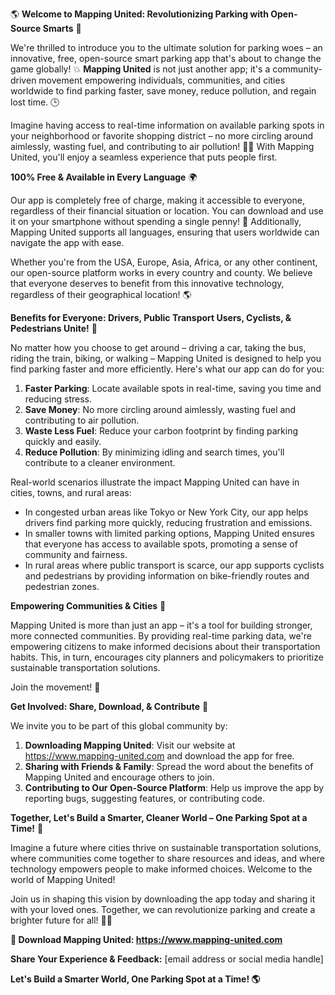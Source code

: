 🌎 **Welcome to Mapping United: Revolutionizing Parking with Open-Source Smarts** 🌟

We're thrilled to introduce you to the ultimate solution for parking woes – an innovative, free, open-source smart parking app that's about to change the game globally! 💥 **Mapping United** is not just another app; it's a community-driven movement empowering individuals, communities, and cities worldwide to find parking faster, save money, reduce pollution, and regain lost time. 🕒

Imagine having access to real-time information on available parking spots in your neighborhood or favorite shopping district – no more circling around aimlessly, wasting fuel, and contributing to air pollution! 🚗💨 With Mapping United, you'll enjoy a seamless experience that puts people first.

**100% Free & Available in Every Language** 🌍

Our app is completely free of charge, making it accessible to everyone, regardless of their financial situation or location. You can download and use it on your smartphone without spending a single penny! 💸 Additionally, Mapping United supports all languages, ensuring that users worldwide can navigate the app with ease.

Whether you're from the USA, Europe, Asia, Africa, or any other continent, our open-source platform works in every country and county. We believe that everyone deserves to benefit from this innovative technology, regardless of their geographical location! 🌎

**Benefits for Everyone: Drivers, Public Transport Users, Cyclists, & Pedestrians Unite!** 👥

No matter how you choose to get around – driving a car, taking the bus, riding the train, biking, or walking – Mapping United is designed to help you find parking faster and more efficiently. Here's what our app can do for you:

1. **Faster Parking**: Locate available spots in real-time, saving you time and reducing stress.
2. **Save Money**: No more circling around aimlessly, wasting fuel and contributing to air pollution.
3. **Waste Less Fuel**: Reduce your carbon footprint by finding parking quickly and easily.
4. **Reduce Pollution**: By minimizing idling and search times, you'll contribute to a cleaner environment.

Real-world scenarios illustrate the impact Mapping United can have in cities, towns, and rural areas:

* In congested urban areas like Tokyo or New York City, our app helps drivers find parking more quickly, reducing frustration and emissions.
* In smaller towns with limited parking options, Mapping United ensures that everyone has access to available spots, promoting a sense of community and fairness.
* In rural areas where public transport is scarce, our app supports cyclists and pedestrians by providing information on bike-friendly routes and pedestrian zones.

**Empowering Communities & Cities** 🌟

Mapping United is more than just an app – it's a tool for building stronger, more connected communities. By providing real-time parking data, we're empowering citizens to make informed decisions about their transportation habits. This, in turn, encourages city planners and policymakers to prioritize sustainable transportation solutions.

Join the movement! 🌈

**Get Involved: Share, Download, & Contribute** 👫

We invite you to be part of this global community by:

1. **Downloading Mapping United**: Visit our website at https://www.mapping-united.com and download the app for free.
2. **Sharing with Friends & Family**: Spread the word about the benefits of Mapping United and encourage others to join.
3. **Contributing to Our Open-Source Platform**: Help us improve the app by reporting bugs, suggesting features, or contributing code.

**Together, Let's Build a Smarter, Cleaner World – One Parking Spot at a Time!** 🌟

Imagine a future where cities thrive on sustainable transportation solutions, where communities come together to share resources and ideas, and where technology empowers people to make informed choices. Welcome to the world of Mapping United!

Join us in shaping this vision by downloading the app today and sharing it with your loved ones. Together, we can revolutionize parking and create a brighter future for all! 🌈💖

**🔗 Download Mapping United: https://www.mapping-united.com**

**Share Your Experience & Feedback:** [email address or social media handle]

**Let's Build a Smarter World, One Parking Spot at a Time! 🌎**